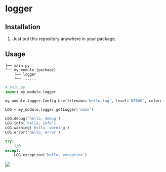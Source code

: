 # logger

## Installation
1. Just put this repository anywhere in your package.

## Usage

```
├── main.py
└── my_module (package)
    └── logger
    └── ......
```

```python
# main.py
import my_module.logger

my_module.logger.Config.Use(filename='hello.log', level='DEBUG', colored=True)

LOG = my_module.logger.getLogger('main')

LOG.debug('hello, debug')
LOG.info('hello, info')
LOG.warning('hello, warning')
LOG.error('hello, error')

try:
    1/0
except:
    LOG.exception('hello, exception')
```

![](https://github.com/Ending2015a/logger/blob/master/image/screenshot.png)
